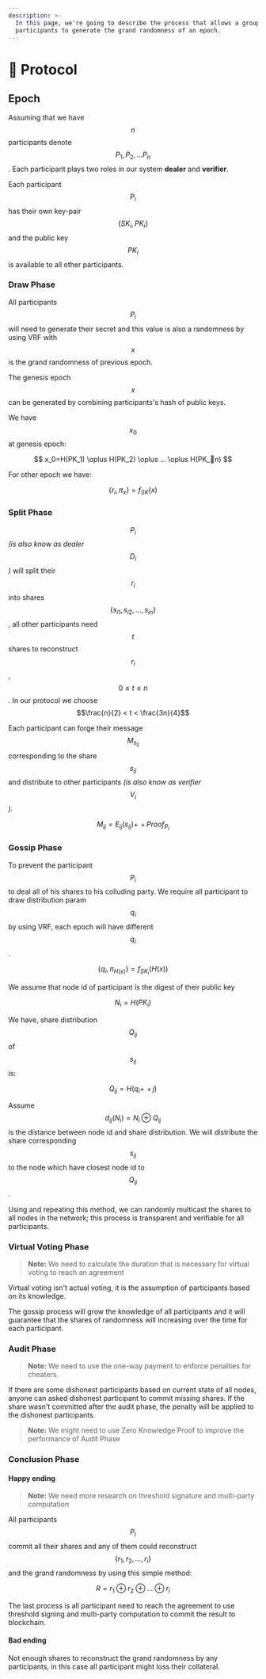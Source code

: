 ```yaml
---
description: >-
  In this page, we're going to describe the process that allows a group of
  participants to generate the grand randomness of an epoch.
---
```


# 🤖 Protocol

## Epoch

Assuming that we have $$n$$ participants denote $$P_1, P_2, ... P_n$$. Each participant plays two roles in our system **dealer** and **verifier**.

Each participant $$P_i$$ has their own key-pair $$\{SK_i,PK_i\}$$ and the public key $$PK_i$$ is available to all other participants.

### Draw Phase

All participants $$P_i$$ will need to generate their secret and this value is also a randomness by using VRF with $$x$$ is the grand randomness of previous epoch.&#x20;

The genesis epoch $$x$$ can be generated by combining participants's hash of public keys.

We have $$x_0$$ at genesis epoch:

$$
x_0=H(PK_1) \oplus H(PK_2) \oplus ... \oplus H(PK_n)
$$

For other epoch we have:

$$
\{r_i,\pi_x\}=f_{SK}(x)
$$

### Split Phase

$$P_i$$ _(is also know as dealer_ $$D_i$$_)_ will split their $$r_i$$ into shares $$\{s_{i1}, s_{i2},...,s_{in}\}$$, all other participants need $$t$$ shares to reconstruct $$r_i$$, $$0 \leq t \leq n$$. In our protocol we choose $$\frac{n}{2} < t < \frac{3n}{4}$$

Each participant can forge their message $$M_{s_{ij}}$$ corresponding to the share $$s_{ij}$$ and distribute to other participants _(is also know as verifier_ $$V_i$$_)._

$$
M_{ij}=E_{ij}(s_{ij}){+\!\!\!\!+\,}Proof_{P_i}
$$

### Gossip Phase

To prevent the participant $$P_i$$ to deal all of his shares to his colluding party. We require all participant to draw distribution param $$q_i$$ by using VRF, each epoch will have different $$q_i$$.

$$
\{q_i,\pi_{H(x)}\} = f_{SK_i}(H(x))
$$

We assume that node id of participant is the digest of their public key

$$
N_i=H(PK_i)
$$

We have, share distribution $$Q_{ij}$$ of $$s_{ij}$$ is:

$$
Q_{ij} = H(q_i{+\!\!\!\!+\,}j)
$$

Assume $$d_{ij}(N_i)=N_i \oplus Q_{ij}$$ is the distance between node id and share distribution. We will distribute the share corresponding $$s_{ij}$$ to the node which have closest node id to $$Q_{ij}$$.&#x20;

Using and repeating this method, we can randomly multicast the shares to all nodes in the network; this process is transparent and verifiable for all participants.

### Virtual Voting Phase

> **Note:** We need to calculate the duration that is necessary for virtual voting to reach an agreement

Virtual voting isn't actual voting, it is the assumption of participants based on its knowledge.

The gossip process will grow the knowledge of all participants and it will guarantee that the shares of randomness will increasing over the time for each participant.

### Audit Phase

> **Note:** We need to use the one-way payment to enforce penalties for cheaters.

If there are some dishonest participants based on current state of all nodes, anyone can asked dishonest participant to commit missing shares. If the share wasn't committed after the audit phase, the penalty will be applied to the dishonest participants.

> **Note:** We might need to use Zero Knowledge Proof to improve the performance of Audit Phase

### Conclusion Phase

#### Happy ending

> **Note:** We need more research on threshold signature and multi-party computation

All participants $$P_i$$ commit all their shares and any of them could reconstruct $$\{r_1, r_2,...,r_i\}$$ and the grand randomness by using this simple method:

$$
R = r_1 \oplus r_2 \oplus ... \oplus r_i
$$

The last process is all participant need to reach the agreement to use threshold signing and multi-party computation to commit the result to blockchain.

#### Bad ending

Not enough shares to reconstruct the grand randomness by any participants, in this case all participant might loss their collateral.

